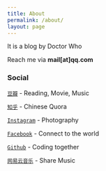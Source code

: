 ```yaml
---
title: About
permalink: /about/
layout: page
---
```


<p class="lead">It is a blog by Doctor Who</p>
<i class="fa fa-envelope"></i> Reach me via <strong>mail[at]qq.com</strong>

### Social

[`豆瓣`](http://www.douban.com/) - Reading, Movie, Music 

[`知乎`](http://www.zhihu.com/) - Chinese Quora

[`Instagram`](https://instagram.com/billryan8/) - Photography 

[`Facebook`](https://facebook.com/) - Connect to the world

[`Github`](https://github.com/shallven) - Coding together

[`网易云音乐`](http://music.163.com/) - Share Music 
